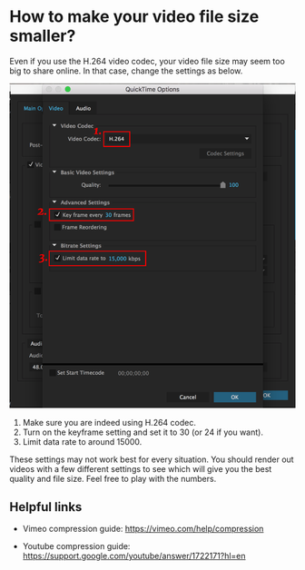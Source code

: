 # How to make your video file size smaller?

Even if you use the H.264 video codec, your video file size may seem too big to share online. In that case, change the settings as below.

![screenshot](../images/w5/rendering-tip.png)

1. Make sure you are indeed using H.264 codec.
1. Turn on the keyframe setting and set it to 30 (or 24 if you want).
1. Limit data rate to around 15000.

These settings may not work best for every situation. You should render out videos with a few different settings to see which will give you the best quality and file size. Feel free to play with the numbers.

## Helpful links

- Vimeo compression guide:
https://vimeo.com/help/compression

- Youtube compression guide:
https://support.google.com/youtube/answer/1722171?hl=en
